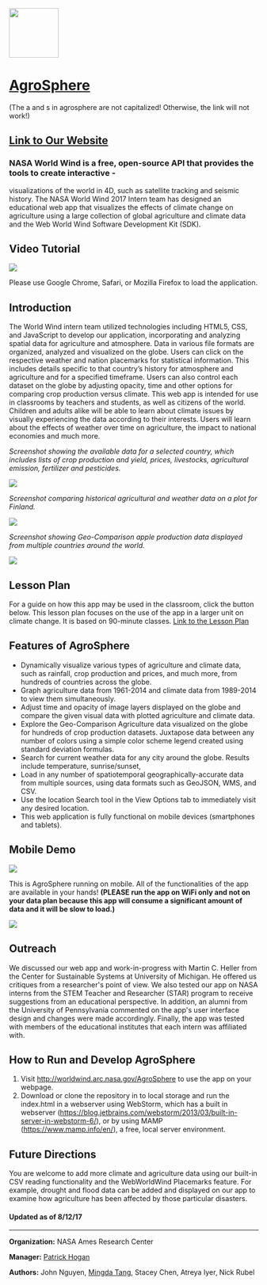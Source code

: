 <img src="images/nasalogo.png" height="100"/>

# <a href="https://worldwind.arc.nasa.gov/agrosphere/">AgroSphere</a>
(The a and s in agrosphere are not capitalized! Otherwise, the link will not work!)

## <a href="https://worldwind.arc.nasa.gov/agrosphere/about.html">Link to Our Website</a>

### NASA World Wind is a free, open-source API that provides the tools to create interactive - 

visualizations of the world in 4D, such as satellite tracking and seismic history. The NASA
World Wind 2017 Intern team has designed an educational web app that visualizes the effects of
climate change on agriculture using a large collection of global agriculture and climate data and the Web World Wind Software Development Kit (SDK).

## Video Tutorial

<a href="https://www.youtube.com/watch?v=h66dFV3Qu5E&t=102s">
<img src="images/videotutorial.png"/>
</a>

Please use Google Chrome, Safari, or Mozilla Firefox to load the application.

## Introduction

The World Wind intern team utilized technologies including HTML5, CSS, and JavaScript to develop our application, incorporating and analyzing spatial data for agriculture and atmosphere. Data in various file formats are organized, analyzed and visualized on the globe. Users can click on the respective weather and nation placemarks for statistical information. This includes details specific to that country’s history for atmosphere and agriculture and for a specified timeframe. Users can also control each dataset on the globe by adjusting opacity, time and other options for comparing crop production versus climate. This web app is intended for use in classrooms by teachers and students, as well as citizens of the world. Children and adults alike will be able to learn about climate issues by visually experiencing the data according to their interests. Users will learn about the effects of weather over time on agriculture, the impact to national economies and much more.

_Screenshot showing the available data for a selected country, which includes lists of crop production and yield,
prices, livestocks, agricultural emission, fertilizer and pesticides._

<img src="images/RM1.png" />

_Screenshot comparing historical agricultural and weather data on a plot for Finland._

<img src="images/RM2.png" />

_Screenshot showing Geo-Comparison apple production data displayed from multiple countries around the world._

<img src="images/RM3.png">

## Lesson Plan

For a guide on how this app may be used in the classroom, click the button below. This lesson plan focuses on the use of the app in a larger unit on climate change. It is based on 90-minute classes.
<a href="AgroSphere_LessonPlan.pdf" target="_blank">Link to the Lesson Plan</a>
                    
## Features of AgroSphere

* Dynamically visualize various types of agriculture and climate data, such as rainfall, crop production and prices, and much more, from hundreds of countries across the globe.
* Graph agriculture data from 1961-2014 and climate data from 1989-2014 to view them simultaneously.
* Adjust time and opacity of image layers displayed on the globe and compare the given visual data with plotted agriculture and climate data.
* Explore the Geo-Comparison Agriculture data visualized on the globe for hundreds of crop production datasets. Juxtapose data between any number of colors using a simple color scheme legend created using standard deviation formulas.
* Search for current weather data for any city around the globe. Results include temperature, sunrise/sunset, 
* Load in any number of spatiotemporal geographically-accurate data from multiple sources, using data formats such as GeoJSON, WMS, and CSV.
* Use the location Search tool in the View Options tab to immediately visit any desired location.
* This web application is fully functional on mobile devices (smartphones and tablets).

## Mobile Demo

<img src="images/mobilelive.jpg"/>

This is AgroSphere running on mobile. All of the functionalities of the app are available in your hands!
**(PLEASE run the app on WiFi only and not on your data plan because this app will consume a significant amount of data and it will be slow to load.)**

<a href="https://www.youtube.com/watch?v=6Js36zha2Ps">
<img src="images/mobiledemo.png" />
</a>

## Outreach

We discussed our web app and work-in-progress with Martin C. Heller from the Center for Sustainable Systems at University of Michigan. He offered us critiques from a researcher's point of view.
We also tested our app on NASA interns from the STEM Teacher and Researcher (STAR) program to receive suggestions from an educational perspective.
In addition, an alumni from the University of Pennsylvania commented on the app's user interface design and changes were made accordingly. Finally, the app was tested with members of the educational institutes that each intern was affiliated with.

## How to Run and Develop AgroSphere

1) Visit http://worldwind.arc.nasa.gov/AgroSphere to use the app on your webpage.
2) Download or clone the repository in to local storage and run the index.html in a webserver using WebStorm, which has a built in webserver (https://blog.jetbrains.com/webstorm/2013/03/built-in-server-in-webstorm-6/), or by using MAMP (https://www.mamp.info/en/), a free, local server environment.

## Future Directions

You are welcome to add more climate and agriculture data using our built-in CSV reading functionality and the WebWorldWind Placemarks feature. For example, drought and flood data can be added and displayed on our app to examine how agriculture has been affected by those particular disasters.

#### Updated as of 8/12/17

***

**Organization:** NASA Ames Research Center

**Manager:** <a href="https://www.linkedin.com/in/phogan">Patrick Hogan</a>

**Authors:** John Nguyen, <a href="https://mdtang.github.io/">Mingda Tang</a>, Stacey Chen, Atreya Iyer, Nick Rubel


